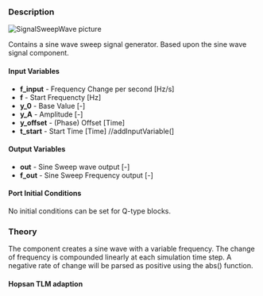 ### Description
![SignalSweepWave picture](SignalSweepWave.svg)

Contains a sine wave sweep signal generator. Based upon the sine wave signal component.

#### Input Variables
* **f_input** - Frequency Change per second [Hz/s]
* **f** - Start Frequencty [Hz]
* **y_0** - Base Value [-]
* **y_A** - Amplitude [-]
* **y_offset** - (Phase) Offset [Time]
* **t_start** - Start Time [Time]
            //addInputVariable(]

#### Output Variables
* **out** - Sine Sweep wave output [-]
* **f_out** - Sine Sweep Frequency output [-]

#### Port Initial Conditions
No initial conditions can be set for Q-type blocks.

<!--- ### Tips--->

### Theory
The component creates a sine wave with a variable frequency. The change of frequency is compounded linearly at each simulation time step. A negative rate of change will be parsed as positive using the abs() function.
<!---EQUATION --->

#### Hopsan TLM adaption
